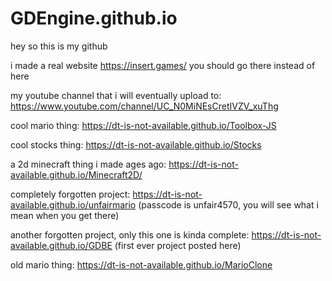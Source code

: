 # GDEngine.github.io

hey so this is my github

i made a real website https://insert.games/ you should go there instead of here

my youtube channel that i will eventually upload to: https://www.youtube.com/channel/UC_N0MiNEsCretIVZV_xuThg

cool mario thing: https://dt-is-not-available.github.io/Toolbox-JS

cool stocks thing: https://dt-is-not-available.github.io/Stocks

a 2d minecraft thing i made ages ago: https://dt-is-not-available.github.io/Minecraft2D/

completely forgotten project: https://dt-is-not-available.github.io/unfairmario (passcode is unfair4570, you will see what i mean when you get there)

another forgotten project, only this one is kinda complete: https://dt-is-not-available.github.io/GDBE (first ever project posted here)

old mario thing: https://dt-is-not-available.github.io/MarioClone
